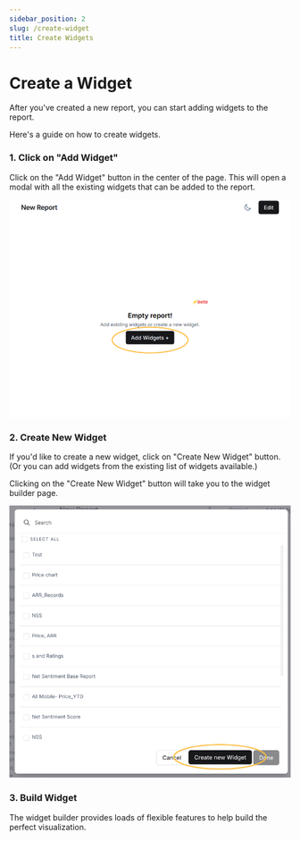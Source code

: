 ```yaml
---
sidebar_position: 2
slug: /create-widget 
title: Create Widgets
---
```


# Create a Widget

After you've created a new report, you can start adding widgets to the report.

Here's a guide on how to create widgets.

### 1. Click on "Add Widget"

Click on the "Add Widget" button in the center of the page. This will open a modal with all the existing widgets that can be added to the report.

![add-widget](/img/help/reports/add-widget.png)

### 2. Create New Widget 

If you'd like to create a new widget, click on "Create New Widget" button. 
(Or you can add widgets from the existing list of widgets available.)

Clicking on the "Create New Widget" button will take you to the widget builder page.

![new-widget](/img/help/reports/create-new-widget.png)

### 3. Build Widget

The widget builder provides loads of flexible features to help build the perfect visualization.







